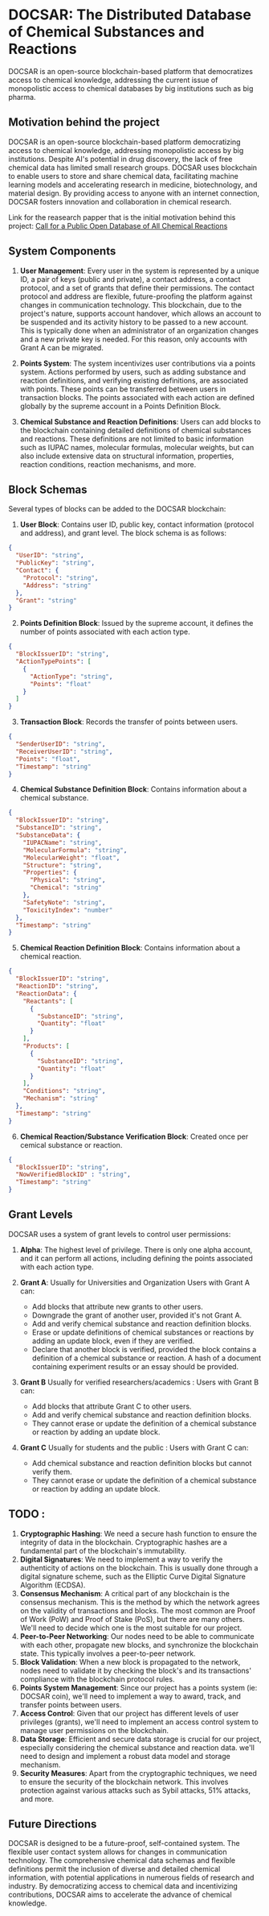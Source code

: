 # DOCSAR: The Distributed Database of Chemical Substances and Reactions

DOCSAR is an open-source blockchain-based platform that democratizes access to chemical knowledge, addressing the current issue of monopolistic access to chemical databases by big institutions such as big pharma.

## Motivation behind the project 

DOCSAR is an open-source blockchain-based platform democratizing access to chemical knowledge, addressing monopolistic access by big institutions. Despite AI's potential in drug discovery, the lack of free chemical data has limited small research groups. DOCSAR uses blockchain to enable users to store and share chemical data, facilitating machine learning models and accelerating research in medicine, biotechnology, and material design. By providing access to anyone with an internet connection, DOCSAR fosters innovation and collaboration in chemical research.

Link for the reasearch papper that is the initial motivation behind this project: [Call for a Public Open Database of All Chemical Reactions](https://pubs.acs.org/doi/10.1021/acs.jcim.1c01140)

## System Components

1. **User Management**: Every user in the system is represented by a unique ID, a pair of keys (public and private), a contact address, a contact protocol, and a set of grants that define their permissions. The contact protocol and address are flexible, future-proofing the platform against changes in communication technology. This blockchain, due to the project's nature, supports account handover, which allows an account to be suspended and its activity history to be passed to a new account. This is typically done when an administrator of an organization changes and a new private key is needed. For this reason, only accounts with Grant A can be migrated.

2. **Points System**: The system incentivizes user contributions via a points system. Actions performed by users, such as adding substance and reaction definitions, and verifying existing definitions, are associated with points. These points can be transferred between users in transaction blocks. The points associated with each action are defined globally by the supreme account in a Points Definition Block.

3. **Chemical Substance and Reaction Definitions**: Users can add blocks to the blockchain containing detailed definitions of chemical substances and reactions. These definitions are not limited to basic information such as IUPAC names, molecular formulas, molecular weights, but can also include extensive data on structural information, properties, reaction conditions, reaction mechanisms, and more.

## Block Schemas

Several types of blocks can be added to the DOCSAR blockchain:

1. **User Block**: Contains user ID, public key, contact information (protocol and address), and grant level. The block schema is as follows:
```json
{
  "UserID": "string",
  "PublicKey": "string",
  "Contact": {
    "Protocol": "string",
    "Address": "string"
  },
  "Grant": "string"
}
```
2. **Points Definition Block**: Issued by the supreme account, it defines the number of points associated with each action type.
```json
{
  "BlockIssuerID": "string",
  "ActionTypePoints": [
    {
      "ActionType": "string",
      "Points": "float"
    }
  ]
}
```
3. **Transaction Block**: Records the transfer of points between users.
```json
{
  "SenderUserID": "string",
  "ReceiverUserID": "string",
  "Points": "float",
  "Timestamp": "string"
}
```
4. **Chemical Substance Definition Block**: Contains information about a chemical substance.
```json
{
  "BlockIssuerID": "string",
  "SubstanceID": "string",
  "SubstanceData": {
    "IUPACName": "string",
    "MolecularFormula": "string",
    "MolecularWeight": "float",
    "Structure": "string",
    "Properties": {
      "Physical": "string",
      "Chemical": "string"
    },
    "SafetyNote": "string",
    "ToxicityIndex": "number"
  },
  "Timestamp": "string"
}
```
5. **Chemical Reaction Definition Block**: Contains information about a chemical reaction.
```json
{
  "BlockIssuerID": "string",
  "ReactionID": "string",
  "ReactionData": {
    "Reactants": [
      {
        "SubstanceID": "string",
        "Quantity": "float"
      }
    ],
    "Products": [
      {
        "SubstanceID": "string",
        "Quantity": "float"
      }
    ],
    "Conditions": "string",
    "Mechanism": "string"
  },
  "Timestamp": "string"
}
```
6. **Chemical Reaction/Substance Verification Block**: Created once per cemical substance or reaction.
```json
{
  "BlockIssuerID": "string",
  "NowVerifiedBlockID" : "string",
  "Timestamp": "string"
}
```
## Grant Levels

DOCSAR uses a system of grant levels to control user permissions:

1. **Alpha**: The highest level of privilege. There is only one alpha account, and
it can perform all actions, including defining the points associated with each action type.

2. **Grant A**: Usually for Universities and Organization Users with Grant A can:

    - Add blocks that attribute new grants to other users.
    - Downgrade the grant of another user, provided it's not Grant A.
    - Add and verify chemical substance and reaction definition blocks.
    - Erase or update definitions of chemical substances or reactions by adding an update block, even if they are verified.
    - Declare that another block is verified, provided the block contains a definition of a chemical substance or reaction. A hash of a document containing experiment results or an essay should be provided.

3. **Grant B** Usually for verified researchers/academics : Users with Grant B can:

    - Add blocks that attribute Grant C to other users.
    - Add and verify chemical substance and reaction definition blocks.
    - They cannot erase or update the definition of a chemical substance or reaction by adding an update block.

4. **Grant C** Usually for students and the public : Users with Grant C can:

    - Add chemical substance and reaction definition blocks but cannot verify them.
    - They cannot erase or update the definition of a chemical substance or reaction by adding an update block.
## TODO : 

1. **Cryptographic Hashing**: We need a secure hash function to ensure the integrity of data in the blockchain. Cryptographic hashes are a fundamental part of the blockchain's immutability.
2. **Digital Signatures**: We need to implement a way to verify the authenticity of actions on the blockchain. This is usually done through a digital signature scheme, such as the Elliptic Curve Digital Signature Algorithm (ECDSA).
3. **Consensus Mechanism**: A critical part of any blockchain is the consensus mechanism. This is the method by which the network agrees on the validity of transactions and blocks. The most common are Proof of Work (PoW) and Proof of Stake (PoS), but there are many others. We'll need to decide which one is the most suitable for our project.
4. **Peer-to-Peer Networking**: Our nodes need to be able to communicate with each other, propagate new blocks, and synchronize the blockchain state. This typically involves a peer-to-peer network.
5. **Block Validation**: When a new block is propagated to the network, nodes need to validate it by checking the block's and its transactions' compliance with the blockchain protocol rules.
6. **Points System Management**: Since our project has a points system (ie: DOCSAR coin), we'll need to implement a way to award, track, and transfer points between users.
7. **Access Control**: Given that our project has different levels of user privileges (grants), we'll need to implement an access control system to manage user permissions on the blockchain.
8. **Data Storage**: Efficient and secure data storage is crucial for our project, especially considering the chemical substance and reaction data. we'll need to design and implement a robust data model and storage mechanism.
9. **Security Measures**: Apart from the cryptographic techniques, we need to ensure the security of the blockchain network. This involves protection against various attacks such as Sybil attacks, 51% attacks, and more.

## Future Directions

DOCSAR is designed to be a future-proof, self-contained system. The flexible user contact system allows for changes in communication technology. The comprehensive chemical data schemas and flexible definitions permit the inclusion of diverse and detailed chemical information, with potential applications in numerous fields of research and industry. By democratizing access to chemical data and incentivizing contributions, DOCSAR aims to accelerate the advance of chemical knowledge.
